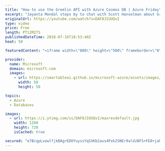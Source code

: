 ```yaml
---
title: "How to use the Gremlin API with Azure Cosmos DB | Azure Friday"
excerpt: "Jayanta Mondal stops by to chat with Scott Hanselman about Gremlin, the traversal query language for Cosmos DB graph. Gremlin being a dataflow language and procedural is nature, writing efficient Gremlin queries requires the knowledge of graph structure and the query execution plan.   Learn how to structure"
originalUrl: https://youtube.com/watch?v=DAF8JIUUQvI
type: video
price: Free
length: PT12M27S
publishedDateTime: 2018-07-16T18:53:40Z
heat: 50

featuredContent: "<iframe width=\"800\" height=\"500\" frameborder=\"0\" src=\"https://www.youtube.com/embed/DAF8JIUUQvI\" allow=\"accelerometer; autoplay; encrypted-media; gyroscope; picture-in-picture\" allowfullscreen></iframe>"

provider:
  name: Microsoft
  domain: microsoft.com
  images:
    - url: https://smartableai.github.io/microsoft-azure/assets/images/organizations/microsoft.com-50x50.jpg
      width: 50
      height: 50

topics:
  - Azure
  - Databases

images:
  - url: https://i.ytimg.com/vi/DAF8JIUUQvI/maxresdefault.jpg
    width: 1280
    height: 720
    isCached: true

secured: "e7BcqpLvowlfjkBAgrEDOYuyssYqSXKb2aus4Pxk2SNEr9aldzBFS+FE0+jabbKZLC7s9O8eybLUiJaf628rgfFVmiyFfLE1gP7r9b0DrDwz44O1Tj19cFcf/pWZJghOCjUPgNnmzX3qyP7kMsO6X4QUT9R5fBertFcWZcF38GxRVzfBW+4vJOBni6c9RoyxPZbl5YHOVA86dS04itCmyP+Gf87t+bcYNyPdeygx93ES5CfDVHZsT4HxSw3iDxOV4++itAPgjvvu/wFYQX/aUCBbtix2Iy+ES+7q1cKuFX0O6Xc8Lb9AcSimQrTcr38VGk1DesPQP0803ygtnrp05BqTGURwJyc7p8RW/MEslM+Y2cpPwZMXZHV6j8ZhHF/njFpHqUbpdL8oHXvYsCKF6T03nE0NGCfivas72diRS4k=;xYTOHqlR2Dk1fJZLpet8kg=="
---
```


